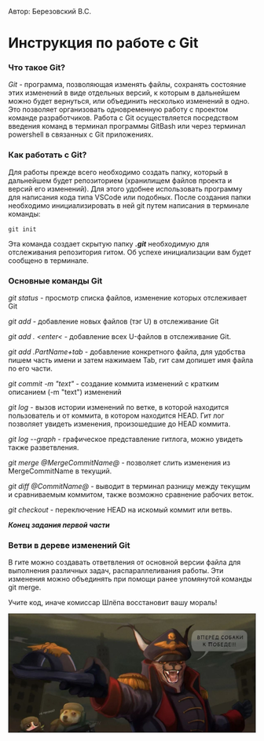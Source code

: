 Автор: Березовский В.С.

# **Инструкция по работе с Git**

### **Что такое Git?**

_Git_ - программа, позволяющая изменять файлы, сохранять состояние этих изменений в виде отдельных версий, к которым в дальнейшем можно будет вернуться, или объединить несколько изменений в одно. Это позволяет организовать одновременную работу с проектом команде разработчиков.
Работа с Git осуществляется посредством введения команд в терминал программы GitBash или через терминал powershell в связанных с Git приложениях.

### **Как работать с Git?**

Для работы прежде всего необходимо создать папку, который в дальнейшем будет репозиторием (хранилищем файлов проекта и версий его изменений). 
Для этого удобнее использовать программу для написания кода типа VSCode или подобных. 
После создания папки необходимо инициализировать в ней git путем написания в терминале команды:
    
    git init
Эта команда создает скрытую папку _**.git**_ необходимую для отслеживания репозитория гитом. Об успехе инициализации вам будет сообщено в терминале.

### **Основные команды Git**

*git status* - просмотр списка файлов, изменение которых отслеживает Git

*git add* - добавление новых файлов (тэг U) в отслеживание Git

*git add . <enter<* - добавление всех U-файлов в отслеживание Git.

*git add .PartName+tab* - добавление конкретного файла, для удобства пишем часть имени и затем нажимаем Tab, гит сам допишет имя файла по его части.

*git commit -m "text"* - создание коммита изменений с кратким описанием (-m "text") изменений

*git log* - вызов истории изменений по ветке, в которой находится пользователь и от коммита, в котором находится HEAD. Гит лог позволяет увидеть изменения, произошедшие до HEAD коммита.

*git log --graph* - графическое представление гитлога, можно увидеть также разветвления.

*git merge @MergeCommitName@* - позволяет слить изменения из MergeCommitName в текущий. 

*git diff @CommitName@* - выводит в терминал разницу между текущим и сравниваемым коммитом, также возможно сравнение рабочих веток.

*git checkout* - переключение HEAD на искомый коммит или ветвь.

**_Конец задания первой части_**

### **Ветви в дереве изменений Git**
В гите можно создавать ответвления от основной версии файла для выполнения различных задач, распараллеливания работы. Эти изменения можно объединять при помощи ранее упомянутой команды git merge.


Учите код, иначе комиссар Шлёпа восстановит вашу мораль!

![комиссар Шлёпа](%D0%A8%D0%BB%D0%B5%D0%BF%D0%B0.JPG) 